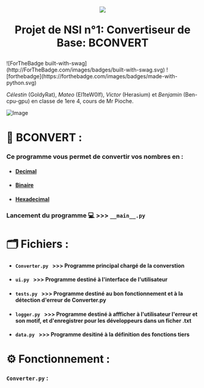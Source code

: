 <h1 align="center">
<img src="https://www.mediafire.com/file_premium/mnbpyuf9raqtih7/image-removebg-preview_%25283%2529.png/file">

  Projet de NSI n°1: Convertiseur de Base: BCONVERT
</h1>
![ForTheBadge built-with-swag](http://ForTheBadge.com/images/badges/built-with-swag.svg)
![forthebadge](https://forthebadge.com/images/badges/made-with-python.svg)

*Célestin* (GoldyRat), *Mateo* (El1teW0lf), *Victor* (Herasium) et *Benjamin* (Ben-cpu-gpu) en classe de 1ere 4, cours de Mr Pioche.

![Image](https://www.mediafire.com/file_premium/0pqfo96tqq1twgv/image.png/file)
# 🧮 BCONVERT :
### Ce programme vous permet de convertir vos nombres en :
* #### [Decimal](https://fr.wikipedia.org/wiki/Entier_naturel)
* #### [Binaire](https://fr.wikipedia.org/wiki/Binaire)
* #### [Hexadecimal](https://fr.wikipedia.org/wiki/Syst%C3%A8me_hexad%C3%A9cimal)

### Lancement du programme 💻 >>> ```__main__.py```

# 🗂️ Fichiers :

* #### ```Converter.py ``` >>> Programme principal chargé de la converstion
* #### ```ui.py ``` >>> Programme destiné à l'interface de l'utilisateur
* #### ```tests.py ``` >>> Programme destiné au bon fonctionnement et à la détection d'erreur de Converter.py 
* #### ```logger.py ``` >>> Programme destiné à affficher à l'utilisateur l'erreur et son motif, et d'enregistrer pour les développeurs dans un ficher .txt 
* #### ```data.py ``` >>> Programme desitiné à la définition des fonctions tiers

# ⚙️ Fonctionnement :

### ```Converter.py``` :
